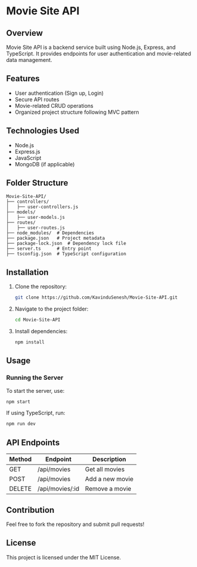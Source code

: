 # Movie Site API

## Overview
Movie Site API is a backend service built using Node.js, Express, and TypeScript. It provides endpoints for user authentication and movie-related data management.

## Features
- User authentication (Sign up, Login)
- Secure API routes
- Movie-related CRUD operations
- Organized project structure following MVC pattern

## Technologies Used
- Node.js
- Express.js
- JavaScript
- MongoDB (if applicable)

## Folder Structure
```
Movie-Site-API/
├── controllers/
│   ├── user-controllers.js
├── models/
│   ├── user-models.js
├── routes/
│   ├── user-routes.js
├── node_modules/  # Dependencies
├── package.json   # Project metadata
├── package-lock.json  # Dependency lock file
├── server.ts      # Entry point
├── tsconfig.json  # TypeScript configuration
```

## Installation
1. Clone the repository:
   ```sh
   git clone https://github.com/KavinduSenesh/Movie-Site-API.git
   ```
2. Navigate to the project folder:
   ```sh
   cd Movie-Site-API
   ```
3. Install dependencies:
   ```sh
   npm install
   ```

## Usage
### Running the Server
To start the server, use:
```sh
npm start
```

If using TypeScript, run:
```sh
npm run dev
```

## API Endpoints
| Method | Endpoint        | Description             |
|--------|----------------|-------------------------|
| GET    | /api/movies       | Get all movies        |
| POST   | /api/movies       | Add a new movie       |
| DELETE | /api/movies/:id   | Remove a movie        |

## Contribution
Feel free to fork the repository and submit pull requests!

## License
This project is licensed under the MIT License.

